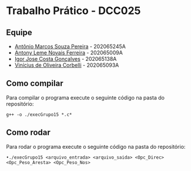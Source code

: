 # Trabalho Prático - DCC025

## Equipe
- [Antônio Marcos Souza Pereira](https://github.com/antoniomarcossouza) - 202065245A
- [Antony Leme Novais Ferreira](https://github.com/antonyleme) - 202065009A
- [Igor Jose Costa Gonçalves](https://github.com/igoorj) - 202065138A
- [Vinícius de Oliveira Corbelli](https://github.com/ViniciusCorbelli) - 202065093A

## Como compilar

Para compilar o programa execute o seguinte código na pasta do repositório:
```
g++ -o ./execGrupo15 *.c*
```

## Como rodar

Para rodar o programa execute o seguinte código na pasta do repositório:
```
•./execGrupo15 <arquivo_entrada> <arquivo_saida> <Opc_Direc> <Opc_Peso_Aresta> <Opc_Peso_Nos>
```
